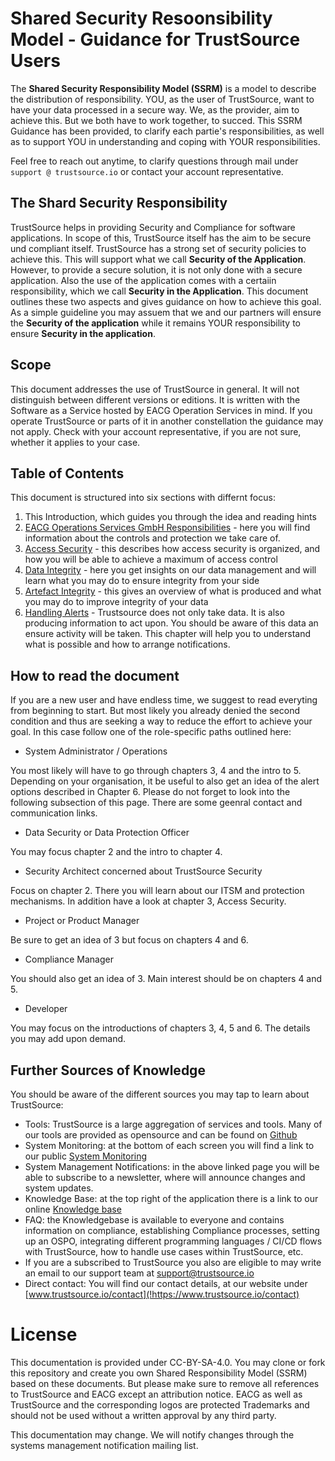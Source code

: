 # Shared Security Resoonsibility Model - Guidance for TrustSource Users

The **Shared Security Responsibility Model (SSRM)** is a model to describe the distribution of responsibility. YOU, as the user of TrustSource, want to have your data processed in a secure way. We, as the provider, aim to achieve this. But we both have to work together, to succed. This SSRM Guidance has been provided, to clarify each partie's responsibilities, as well as to support YOU in understanding and coping with YOUR responsibilities.

Feel free to reach out anytime, to clarify questions through mail under ```support @ trustsource.io``` or contact your account representative.

## The Shard Security Responsibility

TrustSource helps in providing Security and Compliance for software applications. In scope of this, TrustSource itself has the aim to be secure und compliant itself. TrustSource has a strong set of security policies to achieve this. This will support what we call **Security of the Application**.
However, to provide a secure solution, it is not only done with a secure application. Also the use of the application comes with a certaiin responsibility, which we call **Security in the Application**.
This document outlines these two aspects and gives guidance on how to achieve this goal. As a simple guideline you may assuem that we and our partners will ensure the **Security of the application** while it remains YOUR responsibility to ensure **Security in the application**.

## Scope

This document addresses the use of TrustSource in general. It will not distinguish between different versions or editions. It is written with the Software as a Service hosted by EACG Operation Services in mind. If you operate TrustSource or parts of it in another constellation the guidance may not apply. Check with your account representative, if you are not sure, whether it applies to your case.

## Table of Contents

This document is structured into six sections with differnt focus:

 1. This Introduction, which guides you through the idea and reading hints
 2. [EACG Operations Services GmbH Responsibilities](/eos.md) - here you will find information about the controls and protection we  take care of. 
 3. [Access Security](/accessSecurity.md) - this describes how access security is organized, and how you will be able to achieve a maximum of access control
 4. [Data Integrity](/dataIntegrity.md) - here you get insights on our data management and will learn what you may do to ensure integrity from your side
 5. [Artefact Integrity](/artefactIntegrity.md) - this gives an overview of what is produced and what you may do to improve integrity of your data
 6. [Handling Alerts](/handlingAlerts.md) - Trustsource does not only take data. It is also producing information to act upon. You should be aware of this data an ensure activity will be taken. This chapter will help you to understand what is possible and how to arrange notifications.

## How to read the document

If you are a new user and have endless time, we suggest to read everyting from beginning to start. But most likely you already denied the second condition and thus are seeking a way to reduce the effort to achieve your goal. In this case follow one of the role-specific paths outlined here:

- System Administrator / Operations 

You most likely will have to go through chapters 3, 4 and the intro to 5. Depending on your organisation, it be useful to also get an idea of the alert options described in Chapter 6. Please do not forget to look into the following subsection of this page. There are some geenral contact and communication links.

- Data Security or Data Protection Officer

You may focus chapter 2 and the intro to chapter 4.

- Security Architect concerned about TrustSource Security

Focus on chapter 2. There you will learn about our ITSM and protection mechanisms. In addition have a look at chapter 3, Access Security.

- Project or Product Manager

Be sure to get an idea of 3 but focus on chapters 4 and 6.

- Compliance Manager

You should also get an idea of 3. Main interest should be on chapters 4 and 5. 

- Developer

You may focus on the introductions of chapters 3, 4, 5 and 6. The details you may add upon demand.

## Further Sources of Knowledge

You should be aware of the different sources you may tap to learn about TrustSource:

- Tools: TrustSource is a large aggregation of services and tools. Many of our tools are provided as opensource and can be found on [Github](!https://github.com/trustsource)
- System Monitoring: at the bottom of each screen you will find a link to our public [System Monitoring](!https://status.trustsource.io)
- System Management Notifications: in the above linked page you will be able to subscribe to a newsletter, where will announce changes and system updates. 
- Knowledge Base: at the top right of the application there is a link to our online [Knowledge base](!https://support.trustsource.io)
- FAQ: the Knowledgebase is available to everyone and contains information on compliance, establishing Compliance processes, setting up an OSPO, integrating different programming languages / CI/CD flows with TrustSource, how to handle use cases within TrustSource, etc.
- If you are a subscribed to TrustSource you also are eligible to may write an email to our support team at [support@trustsource.io](mailto:support@trustsource.io)
- Direct contact: You will find our contact details, at our website under [www.trustsource.io/contact](!https://www.trustsource.io/contact)

# License

This documentation is provided under CC-BY-SA-4.0. You may clone or fork this repository and create you own Shared Responsibility Model (SSRM) based on these documents. But please make sure to remove all references to TrustSource and EACG except an attribution notice. EACG as well as TrustSource and the corresponding logos are protected Trademarks and should not be used without a written approval by any third party.

This documentation may change. We will notify changes through the systems management notification mailing list.


